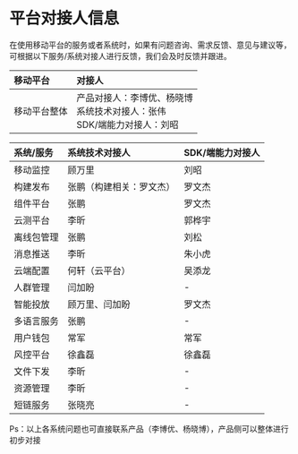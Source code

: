 # 平台对接人信息

在使用移动平台的服务或者系统时，如果有问题咨询、需求反馈、意见与建议等，可根据以下服务/系统对接人进行反馈，我们会及时反馈并跟进。

| 移动平台     | 对接人                                                                       |
| :----------- | :--------------------------------------------------------------------------- |
| 移动平台整体 | 产品对接人：李博优、杨晓博 <br />  系统技术对接人：张伟 <br /> SDK/端能力对接人：刘昭 |

| 系统/服务  | 系统技术对接人           | SDK/端能力对接人 |
| :--------- | :----------------------- | :--------------- |
| 移动监控   | 顾万里                   | 刘昭             |
| 构建发布   | 张鹏（构建相关：罗文杰） | 罗文杰           |
| 组件平台   | 张鹏                     | 罗文杰           |
| 云测平台   | 李昕                     | 郭桦宇           |
| 离线包管理 | 张鹏                     | 刘松             |
| 消息推送   | 李昕                     | 朱小虎           |
| 云端配置   | 何轩（云平台）           | 吴添龙           |
| 人群管理   | 闫加盼                   | -                |
| 智能投放   | 顾万里、闫加盼           | 罗文杰           |
| 多语言服务 | 张鹏                     | -                |
| 用户钱包   | 常军                     | 常军             |
| 风控平台   | 徐鑫磊                   | 徐鑫磊           |
| 文件下发   | 李昕                     | -                |
| 资源管理   | 李昕                     | -                |
| 短链服务   | 张晓亮                   | -                |

Ps：以上各系统问题也可直接联系产品（李博优、杨晓博），产品侧可以整体进行初步对接